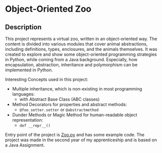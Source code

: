 # Object-Oriented Zoo


## Description
This project represents a virtual zoo, written in an object-oriented way.
The content is divided into various modules that cover animal abstractions, including definitions, types, enclosures, and the animals themselves.
It was created to explore and show some object-oriented programming strategies in Python, while coming from a Java background.
Especially, how encapsulation, abstraction, inheritance and polymorphism can be implemented in Python.


Interesting Concepts used in this project:
* Multiple inheritance, which is non-existing in most programming languages:
  * with Abstract Base Class (ABC classes)
* Method Decorators for properties and abstract methods:
  * `@foo_setter.setter` or `@abstractmethod`
* Dunder Methods or Magic Method for human-readable object representation: 
  * `def __repr__()`

Entry point of the project is [Zoo.py](Zoo.py) and has some example code.
The project was made in the second year of my apprenticeship and is based on a Java Assignment.
